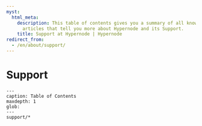 ```yaml
---
myst:
  html_meta:
    description: This table of contents gives you a summary of all knowledge base
      articles that tell you more about Hypernode and its Support.
    title: Support at Hypernode | Hypernode
redirect_from:
  - /en/about/support/
---
```


# Support

```{toctree}
---
caption: Table of Contents
maxdepth: 1
glob:
---
support/*
```

